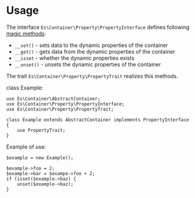 Usage
=====

The interface `Es\Container\Property\PropertyInterface` defines following 
[magic methods](http://php.net/manual/en/language.oop5.magic.php): 

- `__set()`   - sets data to the dynamic properties of the container
- `__get()`   - gets data from the dynamic properties of the container
- `__isset`   - whether the dynamic properties exists
- `__unset()` - unsets the dynamic properties of the container

The trait `Es\Container\Property\PropertyTrait` realizes this methods.

class Example:
```
use Es\Container\AbstractContainer;
use Es\Container\Property\PropertyInterface;
use Es\Container\Property\PropertyTrait;

class Example extends AbstractContainer implements PropertyInterface
{
    use PropertyTrait;
}
```

Example of use:
```
$example = new Example();

$example->foo = 2;
$example->bar = $exampe->foo + 2;
if (isset($example->baz) {
    unset($example->baz);
}
```
